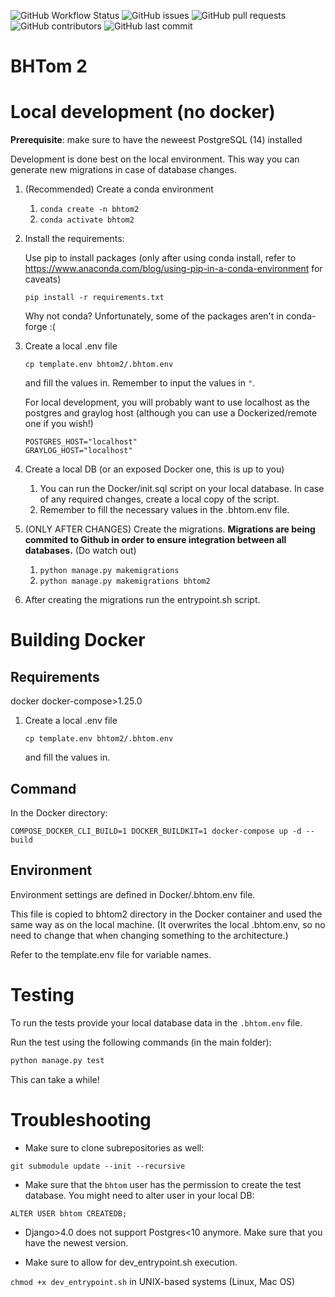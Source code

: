 ![GitHub Workflow Status](https://img.shields.io/github/workflow/status/maja-jablonska/bhtom2/Django%20CI) ![GitHub issues](https://img.shields.io/github/issues/maja-jablonska/bhtom2) ![GitHub pull requests](https://img.shields.io/github/issues-pr-raw/maja-jablonska/bhtom2) ![GitHub contributors](https://img.shields.io/github/contributors/maja-jablonska/bhtom2) ![GitHub last commit](https://img.shields.io/github/last-commit/maja-jablonska/bhtom2)

# BHTom 2

# Local development (no docker)

**Prerequisite**: make sure to have the neweest PostgreSQL (14) installed

Development is done best on the local environment. This way you can generate new migrations in case of
database changes.

1. (Recommended) Create a conda environment
   1. ```conda create -n bhtom2```
   2. ```conda activate bhtom2```
2. Install the requirements:
   
   Use pip to install packages (only after using conda install, refer to https://www.anaconda.com/blog/using-pip-in-a-conda-environment for caveats)
   
   ```pip install -r requirements.txt```
   
   Why not conda? Unfortunately, some of the packages aren't in conda-forge :(
3. Create a local .env file

   ```cp template.env bhtom2/.bhtom.env```
   
   and fill the values in.
   Remember to input the values in ```"```.
   
   For local development, you will probably want to use localhost as the postgres and graylog host (although you can use a Dockerized/remote one if you wish!)
   
   ```
   POSTGRES_HOST="localhost"
   GRAYLOG_HOST="localhost"
   ```
4. Create a local DB (or an exposed Docker one, this is up to you)
   1. You can run the Docker/init.sql script on your local database. In case of any required changes, create a local copy of the script.
   2. Remember to fill the necessary values in the .bhtom.env file.
5. (ONLY AFTER CHANGES) Create the migrations. **Migrations are being commited to Github in order to ensure integration between all databases.** (Do watch out)
   1. ```python manage.py makemigrations```
   2. ```python manage.py makemigrations bhtom2```
6. After creating the migrations run the entrypoint.sh script.


# Building Docker

## Requirements

docker
docker-compose>1.25.0

1. Create a local .env file

   ```cp template.env bhtom2/.bhtom.env```
   
   and fill the values in.

## Command

In the Docker directory:

``COMPOSE_DOCKER_CLI_BUILD=1 DOCKER_BUILDKIT=1 docker-compose up -d --build``

## Environment

Environment settings are defined in Docker/.bhtom.env file.

This file is copied to bhtom2 directory in the Docker container and used the same way as on the local machine.
(It overwrites the local .bhtom.env, so no need to change that when changing something to the architecture.)

Refer to the template.env file for variable names.

# Testing

To run the tests provide your local database data in the ``.bhtom.env`` file.

Run the test using the following commands (in the main folder):

```bash
python manage.py test
```
This can take a while!

# Troubleshooting

- Make sure to clone subrepositories as well:

```git submodule update --init --recursive```

- Make sure that the ``bhtom`` user has the permission to create the test database. You might need to alter user in your local DB:

``ALTER USER bhtom CREATEDB;``

- Django>4.0 does not support Postgres<10 anymore. Make sure that you have the newest version.

- Make sure to allow for dev_entrypoint.sh execution.

``chmod +x dev_entrypoint.sh`` in UNIX-based systems (Linux, Mac OS)
